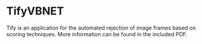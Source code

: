 # TifyVBNET
Tify is an application for the automated rejection of image frames based on scoring techniques. 
More information can be found in the included PDF.
